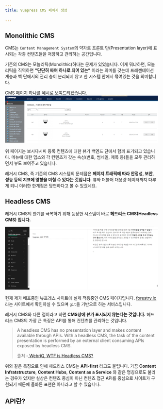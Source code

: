 ```yaml
---
title: Vuepress CMS 페이지 생성

---
```

## Monolithic CMS

CMS는 `Content Management System`의 약자로 프론트 단(Presentation layer)에 표시되는 각종 컨텐츠들을 저장하고 관리하는 공간입니다.

기존의 CMS는 모놀리틱(Monolithic)하다는 문제가 있었습니다. 이게 뭐냐하면, 모놀리틱을 직역하면 **"단단히 짜여 하나로 되어 있는"** 이라는 의미를 갖는데 프레젠테이션 계층과 백 단에서의 관리 층이 분리되지 않고 한 시스템 안에서 묶여있는 것을 의미합니다.

CMS 페이지 하나를 예시로 보여드리겠습니다.
![cms](../.vuepress/assets/vuepress/commax.png)

위 페이지는 보시다시피 등록 컨텐츠에 대한 뷰가 백엔드 단에서 함께 표기되고 있습니다. 메뉴에 대한 뎁스와 각 컨텐츠가 갖는 속성(번호, 썸네일, 제목 등)들을 모두 관리하면서 뷰도 보여주고 있습니다.

레거시 CMS, 즉 기존의 CMS 시스템의 문제점은 **페이지 트래픽에 따라 안정성, 보안, 성능 등의 지표에 영향을 미칠 수 있다는 것입니다.** 뷰와 더불어 대용량 데이터까지 다루게 되니 이러한 한계점은 당연하다고 볼 수 있겠네요.

## Headless CMS

레거시 CMS의 한계를 극복하기 위해 등장한 시스템이 바로 **헤드리스 CMS(Headless CMS) 입니다.**

![cmsAPI](../.vuepress/assets/vuepress/cmsAPI.png)

현재 제가 배포중인 뷰프레스 사이트에 실제 적용중인 CMS 페이지입니다. [forestry.io](https://forestry.io/)라는 사이트에서 확인하실 수 있으며 `git`을 기반으로 하는 서비스입니다.

레거시 CMS와 다른 점이라고 하면 **CMS상에 뷰가 표시되지 않는다는 것입니다.** 헤드리스 CMS의 가장 큰 특징은 API를 통해 컨텐츠를 관리하는 것입니다.

> A headless CMS has no presentation layer and makes content available through APIs. With a headless CMS, the task of the content presentation is performed by an external client consuming APIs exposed by headless CMS.
>
> 출처 -[ WebriQ, WTF is Headless CMS?](https://www.webriq.com/monolithic-cms-versus-headless-cms)

위와 같은 특징으로 인해 헤드리스 CMS는 **API-first** 라고도 불립니다. 가끔  **Content Infratstructure**, **Content Hubs**, **Content as a Service** 와 같은 명칭으로도 불리는 경우가 있지만 실상은 컨텐츠 중심이 아닌 컨텐츠 접근 API를 중심으로 사이트가 구현되기 때문에 올바른 표현은 아니라고 할 수 있습니다.

## API란?